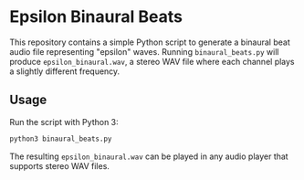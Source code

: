 # Epsilon Binaural Beats

This repository contains a simple Python script to generate a binaural beat audio file representing "epsilon" waves. Running `binaural_beats.py` will produce `epsilon_binaural.wav`, a stereo WAV file where each channel plays a slightly different frequency.

## Usage

Run the script with Python 3:

```bash
python3 binaural_beats.py
```

The resulting `epsilon_binaural.wav` can be played in any audio player that supports stereo WAV files.
